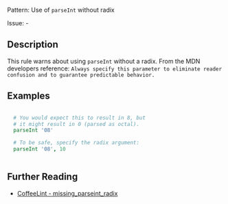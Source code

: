 Pattern: Use of `parseInt` without radix

Issue: -

## Description

This rule warns about using `parseInt` without a radix. From the MDN developers reference: `Always specify this parameter to eliminate reader confusion and to guarantee predictable behavior.`

## Examples

``` coffeescript

  # You would expect this to result in 8, but
  # it might result in 0 (parsed as octal).
  parseInt '08'

  # To be safe, specify the radix argument:
  parseInt '08', 10
  
```

## Further Reading

* [CoffeeLint - missing_parseint_radix](https://coffeelint.github.io/#options)